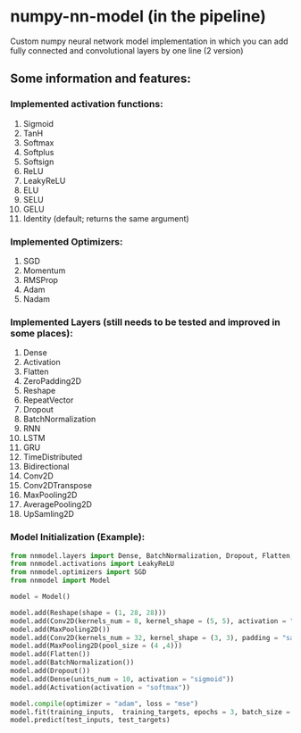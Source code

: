 # numpy-nn-model (in the pipeline)
Сustom numpy neural network model implementation in which you can add fully connected  and convolutional layers by one line (2 version)

## Some information and features:

### Implemented activation functions:
1) Sigmoid
2) TanH
3) Softmax
4) Softplus
5) Softsign
6) ReLU
7) LeakyReLU
8) ELU
9) SELU
10) GELU
11) Identity (default; returns the same argument)

### Implemented Optimizers:
1) SGD
2) Momentum
3) RMSProp
4) Adam
5) Nadam

### Implemented Layers (still needs to be tested and improved in some places):
1) Dense
2) Activation
3) Flatten
4) ZeroPadding2D
5) Reshape
6) RepeatVector
7) Dropout
8) BatchNormalization
9) RNN
10) LSTM
11) GRU
12) TimeDistributed
13) Bidirectional
14) Conv2D
15) Conv2DTranspose
16) MaxPooling2D
17) AveragePooling2D
18) UpSamling2D


### Model Initialization (Example):

```python
from nnmodel.layers import Dense, BatchNormalization, Dropout, Flatten, Reshape, Conv2D, MaxPooling2D, Activation
from nnmodel.activations import LeakyReLU
from nnmodel.optimizers import SGD
from nnmodel import Model

model = Model()

model.add(Reshape(shape = (1, 28, 28)))
model.add(Conv2D(kernels_num = 8, kernel_shape = (5, 5), activation = "relu"))
model.add(MaxPooling2D())
model.add(Conv2D(kernels_num = 32, kernel_shape = (3, 3), padding = "same", activation = LeakyReLU()))
model.add(MaxPooling2D(pool_size = (4 ,4)))
model.add(Flatten())
model.add(BatchNormalization())
model.add(Dropout())
model.add(Dense(units_num = 10, activation = "sigmoid"))
model.add(Activation(activation = "softmax"))

model.compile(optimizer = "adam", loss = "mse")
model.fit(training_inputs,  training_targets, epochs = 3, batch_size = 100)
model.predict(test_inputs, test_targets)
```

